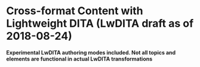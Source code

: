 # Cross-format Content with Lightweight DITA (LwDITA draft as of 2018-08-24)


**Experimental LwDITA authoring modes included. Not all topics and elements are functional in actual LwDITA transformations**
